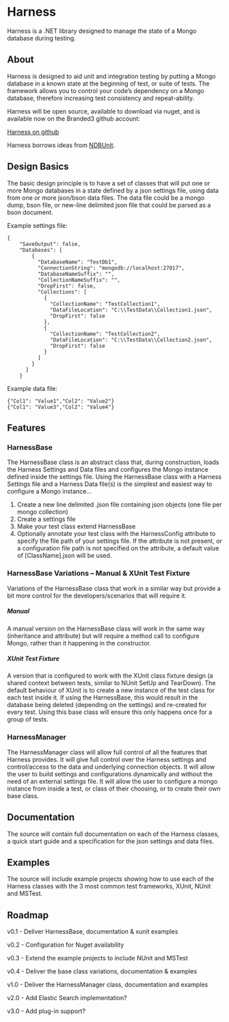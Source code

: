 # Harness #

Harness is a .NET library designed to manage the state of a Mongo database during testing.

## About ##
Harness is designed to aid unit and integration testing by putting a Mongo database in a known state at the beginning of test, or suite of tests. The framework allows you to control your code’s dependency on a Mongo database, therefore increasing test consistency and repeat-ability.

Harness will be open source, available to download via nuget, and is available now on the Branded3 github account:

[Harness on github](https://github.com/Branded3/Harness)

Harness borrows ideas from [NDBUnit](https://github.com/NDbUnit/NDbUnit).

## Design Basics ##
The basic design principle is to have a set of classes that will put one or more Mongo databases in a state defined by a json settings file, using data from one or more json/bson data files. The data file could be a mongo dump, bson file, or new-line delimited json file that could be parsed as a bson document.


Example settings file:

	{
  		"SaveOutput": false,
  		"Databases": [
    		{
		      "DatabaseName": "TestDb1",
		      "ConnectionString": "mongodb://localhost:27017",
		      "DatabaseNameSuffix": "",
		      "CollectionNameSuffix": "",
		      "DropFirst": false,
		      "Collections": [
		        {
		          "CollectionName": "TestCollection1",
		          "DataFileLocation": "C:\\TestData\\Collection1.json",
		          "DropFirst": false
		        },
		        {
		          "CollectionName": "TestCollection2",
		          "DataFileLocation": "C:\\TestData\\Collection2.json",
		          "DropFirst": false
		        }
		      ]
		    }
		  ]
		}

Example data file:

	{"Col1": "Value1","Col2": "Value2"}
	{"Col1": "Value3","Col2": "Value4"}



## Features ##
### HarnessBase ###
The HarnessBase class is an abstract class that, during construction, loads the Harness Settings and Data files and configures the Mongo instance defined inside the settings file.
Using the HarnessBase class with a Harness Settings file and a Harness Data file(s) is the simplest and easiest way to configure a Mongo instance...

1.	Create a new line delimited .json file containing json objects (one file per mongo collection)
2.	Create a settings file
3.	Make your test class extend HarnessBase
4.	Optionally annotate your test class with the HarnessConfig attribute to specify the file path of your settings file. If the attribute is not present, or a configuration file path is not specified on the attribute, a default value of [ClassName].json will be used.

### HarnessBase Variations – Manual & XUnit Test Fixture ###
Variations of the HarnessBase class that work in a similar way but provide a bit more control for the developers/scenarios that will require it.

##### Manual #####
A manual version on the HarnessBase class will work in the same way (inheritance and attribute) but will require a method call to configure Mongo, rather than it happening in the constructor.

##### XUnit Test Fixture #####
A version that is configured to work with the XUnit class fixture design (a shared context between tests, similar to NUnit SetUp and TearDown). The default behaviour of XUnit is to create a new instance of the test class for each test inside it. If using the HarnessBase, this would result in the database being deleted (depending on the settings) and re-created for every test. Using this base class will ensure this only happens once for a group of tests.

### HarnessManager ###
The HarnessManager class will allow full control of all the features that Harness provides. It will give full control over the Harness settings and control/access to the data and underlying connection objects. It will allow the user to build settings and configurations dynamically and without the need of an external settings file. It will allow the user to configure a mongo instance from inside a test, or class of their choosing, or to create their own base class.

## Documentation ##
The source will contain full documentation on each of the Harness classes, a quick start guide and a specification for the json settings and data files.

## Examples ##
The source will include example projects showing how to use each of the Harness classes with the 3 most common test frameworks, XUnit, NUnit and MSTest.

## Roadmap ##
v0.1 - Deliver HarnessBase, documentation & xunit examples

v0.2 - Configuration for Nuget availability

v0.3 - Extend the example projects to include NUnit and MSTest

v0.4 - Deliver the base class variations, documentation & examples

v1.0 - Deliver the HarnessManager class, documentation and examples

v2.0 - Add Elastic Search implementation?

v3.0 - Add plug-in support?




